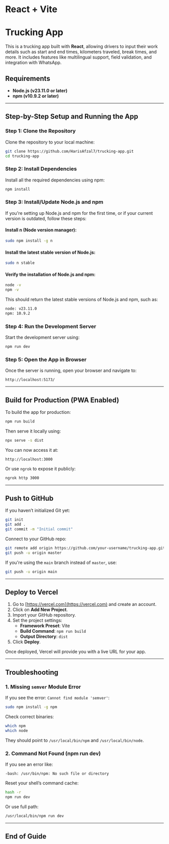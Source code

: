 # React + Vite


# Trucking App

This is a trucking app built with **React**, allowing drivers to input their work details such as start and end times, kilometers traveled, break times, and more. It includes features like multilingual support, field validation, and integration with WhatsApp.

## Requirements
- **Node.js (v23.11.0 or later)**
- **npm (v10.9.2 or later)**

---

## Step-by-Step Setup and Running the App

### Step 1: Clone the Repository

Clone the repository to your local machine:

```bash
git clone https://github.com/HarisAfzal7/trucking-app.git
cd trucking-app
```

### Step 2: Install Dependencies

Install all the required dependencies using npm:

```bash
npm install
```

### Step 3: Install/Update Node.js and npm

If you're setting up Node.js and npm for the first time, or if your current version is outdated, follow these steps:

#### Install n (Node version manager):

```bash
sudo npm install -g n
```

#### Install the latest stable version of Node.js:

```bash
sudo n stable
```

#### Verify the installation of Node.js and npm:

```bash
node -v
npm -v
```

This should return the latest stable versions of Node.js and npm, such as:

```bash
node: v23.11.0
npm: 10.9.2
```

### Step 4: Run the Development Server

Start the development server using:

```bash
npm run dev
```

### Step 5: Open the App in Browser

Once the server is running, open your browser and navigate to:

```
http://localhost:5173/
```

---

## Build for Production (PWA Enabled)

To build the app for production:

```bash
npm run build
```

Then serve it locally using:

```bash
npx serve -s dist
```

You can now access it at:

```
http://localhost:3000
```

Or use `ngrok` to expose it publicly:

```bash
ngrok http 3000
```

---
## Push to GitHub

If you haven’t initialized Git yet:

```bash
git init
git add .
git commit -m "Initial commit"
```

Connect to your GitHub repo:

```bash
git remote add origin https://github.com/your-username/trucking-app.git
git push -u origin master
```

If you're using the `main` branch instead of `master`, use:

```bash
git push -u origin main
```

---

## Deploy to Vercel

1. Go to [https://vercel.com](https://vercel.com) and create an account.
2. Click on **Add New Project**.
3. Import your GitHub repository.
4. Set the project settings:
    - **Framework Preset**: Vite
    - **Build Command**: `npm run build`
    - **Output Directory**: `dist`
5. Click **Deploy**.

Once deployed, Vercel will provide you with a live URL for your app.

---


## Troubleshooting

### 1. Missing `semver` Module Error

If you see the error: `Cannot find module 'semver'`:

```bash
sudo npm install -g npm
```

Check correct binaries:

```bash
which npm
which node
```

They should point to `/usr/local/bin/npm` and `/usr/local/bin/node`.

### 2. Command Not Found (npm run dev)

If you see an error like:

```
-bash: /usr/bin/npm: No such file or directory
```

Reset your shell’s command cache:

```bash
hash -r
npm run dev
```

Or use full path:

```bash
/usr/local/bin/npm run dev
```

---

## End of Guide
